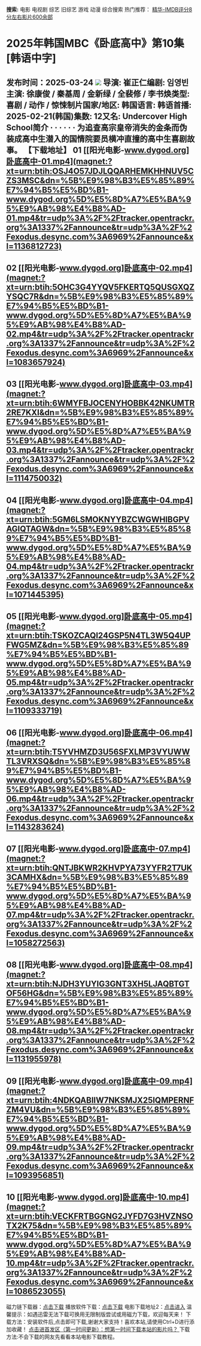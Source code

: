 **搜索:** 电影 电视剧 综艺 旧综艺 游戏 动漫 综合搜索 热门推荐： [精华-IMDB评分8分左右影片600余部](https://www.dytt8.com/html/gndy/jddy/20160320/50510.html)
# 2025年韩国MBC《卧底高中》第10集[韩语中字]
发布时间：2025-03-24 
![](https://wx3.sinaimg.cn/large/005O0Ddegy1hyvwacnzt1j30f00ljk13.jpg)
导演: 崔正仁编剧: 임영빈主演: 徐康俊 / 秦基周 / 金新绿 / 全裴修 / 李书焕类型: 喜剧 / 动作 / 惊悚制片国家/地区: 韩国语言: 韩语首播: 2025-02-21(韩国)集数: 12又名: Undercover High School简介 · · · · · ·
为追查高宗皇帝消失的金条而伪装成高中生潜入的国情院要员横冲直撞的高中生喜剧故事。
**【下载地址】**
01 
[[阳光电影-www.dygod.org]卧底高中-01.mp4](magnet:?xt=urn:btih:OSJ4O57JDJLQQARHEMKHHNUV5CZS3MSC&dn=%5B%E9%98%B3%E5%85%89%E7%94%B5%E5%BD%B1-www.dygod.org%5D%E5%8D%A7%E5%BA%95%E9%AB%98%E4%B8%AD-01.mp4&tr=udp%3A%2F%2Ftracker.opentrackr.org%3A1337%2Fannounce&tr=udp%3A%2F%2Fexodus.desync.com%3A6969%2Fannounce&xl=1136812723)  
---  
02  [[阳光电影-www.dygod.org]卧底高中-02.mp4](magnet:?xt=urn:btih:5OHC3G4YYQV5FKERTQ5QUSGXQZYSQC7R&dn=%5B%E9%98%B3%E5%85%89%E7%94%B5%E5%BD%B1-www.dygod.org%5D%E5%8D%A7%E5%BA%95%E9%AB%98%E4%B8%AD-02.mp4&tr=udp%3A%2F%2Ftracker.opentrackr.org%3A1337%2Fannounce&tr=udp%3A%2F%2Fexodus.desync.com%3A6969%2Fannounce&xl=1083657924)  
---  
03  [[阳光电影-www.dygod.org]卧底高中-03.mp4](magnet:?xt=urn:btih:6WMYFBJOCENYHOBBK42NKUMTR2RE7KXI&dn=%5B%E9%98%B3%E5%85%89%E7%94%B5%E5%BD%B1-www.dygod.org%5D%E5%8D%A7%E5%BA%95%E9%AB%98%E4%B8%AD-03.mp4&tr=udp%3A%2F%2Ftracker.opentrackr.org%3A1337%2Fannounce&tr=udp%3A%2F%2Fexodus.desync.com%3A6969%2Fannounce&xl=1114750032)  
---  
04  [[阳光电影-www.dygod.org]卧底高中-04.mp4](magnet:?xt=urn:btih:5GM6LSMOKNYYBZCWGWHIBGPVAGIQTAGW&dn=%5B%E9%98%B3%E5%85%89%E7%94%B5%E5%BD%B1-www.dygod.org%5D%E5%8D%A7%E5%BA%95%E9%AB%98%E4%B8%AD-04.mp4&tr=udp%3A%2F%2Ftracker.opentrackr.org%3A1337%2Fannounce&tr=udp%3A%2F%2Fexodus.desync.com%3A6969%2Fannounce&xl=1071445395)  
---  
05  [[阳光电影-www.dygod.org]卧底高中-05.mp4](magnet:?xt=urn:btih:TSKOZCAQI24GSP5N4TL3W5Q4UPFWG5MZ&dn=%5B%E9%98%B3%E5%85%89%E7%94%B5%E5%BD%B1-www.dygod.org%5D%E5%8D%A7%E5%BA%95%E9%AB%98%E4%B8%AD-05.mp4&tr=udp%3A%2F%2Ftracker.opentrackr.org%3A1337%2Fannounce&tr=udp%3A%2F%2Fexodus.desync.com%3A6969%2Fannounce&xl=1109333719)  
---  
06  [[阳光电影-www.dygod.org]卧底高中-06.mp4](magnet:?xt=urn:btih:T5YVHMZD3U56SFXLMP3VYUWWTL3VRXSQ&dn=%5B%E9%98%B3%E5%85%89%E7%94%B5%E5%BD%B1-www.dygod.org%5D%E5%8D%A7%E5%BA%95%E9%AB%98%E4%B8%AD-06.mp4&tr=udp%3A%2F%2Ftracker.opentrackr.org%3A1337%2Fannounce&tr=udp%3A%2F%2Fexodus.desync.com%3A6969%2Fannounce&xl=1143283624)  
---  
07  [[阳光电影-www.dygod.org]卧底高中-07.mp4](magnet:?xt=urn:btih:QNTJBKWR2KHVPYA73YYFR2T7UK3CAMHX&dn=%5B%E9%98%B3%E5%85%89%E7%94%B5%E5%BD%B1-www.dygod.org%5D%E5%8D%A7%E5%BA%95%E9%AB%98%E4%B8%AD-07.mp4&tr=udp%3A%2F%2Ftracker.opentrackr.org%3A1337%2Fannounce&tr=udp%3A%2F%2Fexodus.desync.com%3A6969%2Fannounce&xl=1058272563)  
---  
08  [[阳光电影-www.dygod.org]卧底高中-08.mp4](magnet:?xt=urn:btih:NJDH3YUYIG3GNT3XH5LJAQBTGTOF56HG&dn=%5B%E9%98%B3%E5%85%89%E7%94%B5%E5%BD%B1-www.dygod.org%5D%E5%8D%A7%E5%BA%95%E9%AB%98%E4%B8%AD-08.mp4&tr=udp%3A%2F%2Ftracker.opentrackr.org%3A1337%2Fannounce&tr=udp%3A%2F%2Fexodus.desync.com%3A6969%2Fannounce&xl=1131955978)  
---  
09  [[阳光电影-www.dygod.org]卧底高中-09.mp4](magnet:?xt=urn:btih:4NDKQABIIW7NKSMJX25IQMPERNFZM4VU&dn=%5B%E9%98%B3%E5%85%89%E7%94%B5%E5%BD%B1-www.dygod.org%5D%E5%8D%A7%E5%BA%95%E9%AB%98%E4%B8%AD-09.mp4&tr=udp%3A%2F%2Ftracker.opentrackr.org%3A1337%2Fannounce&tr=udp%3A%2F%2Fexodus.desync.com%3A6969%2Fannounce&xl=1093956851)  
---  
10  [[阳光电影-www.dygod.org]卧底高中-10.mp4](magnet:?xt=urn:btih:VECKFRTBGGNG2JYFD7G3HVZNSOTX2K75&dn=%5B%E9%98%B3%E5%85%89%E7%94%B5%E5%BD%B1-www.dygod.org%5D%E5%8D%A7%E5%BA%95%E9%AB%98%E4%B8%AD-10.mp4&tr=udp%3A%2F%2Ftracker.opentrackr.org%3A1337%2Fannounce&tr=udp%3A%2F%2Fexodus.desync.com%3A6969%2Fannounce&xl=1086523055)  
---  
磁力链下载器：[点击下载](https://dygod.org/js/bt.htm "qBittorrent") 播放软件下载：[点击下载](https://dygod.org/js/player.htm "PotPlayer") 电影下载地址2：[点击进入](https://dygod.org/ "阳光电影") 温馨提示：如遇迅雷无法下载可换用无限制版尝试或用磁力下载，欢迎每天来！  下载方法：安装软件后,点击即可下载,谢谢大家支持！喜欢本站,请使用Ctrl+D进行添加收藏！ [点击进首发区（第一时间更新）：想第一时间下载本站的影片吗？ ](https://www.ygdy8.net/)下载方法:不会下载的网友先看看本站电影下载教程。